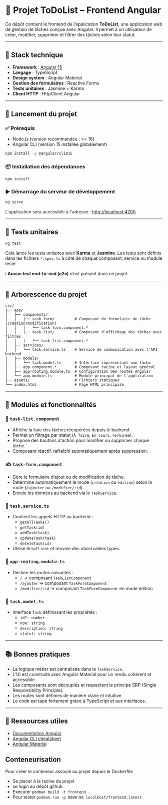 # 📝 Projet ToDoList – Frontend Angular

Ce dépôt contient le frontend de l’application **ToDoList**, une application web de gestion de tâches conçue avec Angular. Il permet à un utilisateur de créer, modifier, supprimer et filtrer des tâches selon leur statut.

---

## 🧱 Stack technique

- **Framework** : [Angular 15](https://angular.io/)
- **Langage** : TypeScript
- **Design system** : Angular Material
- **Gestion des formulaires** : Reactive Forms
- **Tests unitaires** : Jasmine + Karma
- **Client HTTP** : HttpClient Angular

---

## 🚀 Lancement du projet

### ✅ Prérequis

- Node.js (version recommandée : >= 16)
- Angular CLI (version 15 installée globalement)

```bash
npm install -g @angular/cli@15
```

### 📦 Installation des dépendances

```bash
npm install
```

### ▶️ Démarrage du serveur de développement

```bash
ng serve
```

L'application sera accessible à l'adresse : [http://localhost:4200](http://localhost:4200)

---

## 🧪 Tests unitaires

```bash
ng test
```

Cela lance les tests unitaires avec **Karma** et **Jasmine**. Les tests sont définis dans les fichiers `*.spec.ts` à côté de chaque composant, service ou module testé.

ℹ️ **Aucun test end-to-end (e2e)** n’est présent dans ce projet.

---

## 📁 Arborescence du projet

```
src/
├── app/
│   ├── components/
│   │   ├── task-form/         # Composant de formulaire de tâche (création/modification)
│   │   │   └── task-form.component.*
│   │   ├── task-list/         # Composant d'affichage des tâches avec filtres
│   │   │   └── task-list.component.*
│   ├── services/
│   │   └── task.service.ts    # Service de communication avec l'API backend
│   ├── models/
│   │   └── task.model.ts      # Interface représentant une tâche
│   ├── app.component.*        # Composant racine et layout général
│   ├── app-routing.module.ts  # Configuration des routes Angular
│   └── app.module.ts          # Module principal de l'application
├── assets/                    # Fichiers statiques
└── index.html                 # Page HTML principale
```

---

## 🧩 Modules et fonctionnalités

### 📌 `task-list.component`
- Affiche la liste des tâches récupérées depuis le backend.
- Permet un filtrage par statut (`À faire`, `En cours`, `Terminée`).
- Propose des boutons d'action pour modifier ou supprimer chaque tâche.
- Composant réactif, rafraîchi automatiquement après suppression.

### ✍️ `task-form.component`
- Gère le formulaire d’ajout ou de modification de tâche.
- Détermine automatiquement le mode (`création` ou `édition`) selon la route (`/ajouter` ou `/modifier/:id`).
- Envoie les données au backend via le `TaskService`.

### 🔁 `task.service.ts`
- Contient les appels HTTP au backend :
  - `getAllTasks()`
  - `getTask(id)`
  - `addTask(task)`
  - `updateTask(task)`
  - `deleteTask(id)`
- Utilise `HttpClient` et renvoie des observables typés.

### 🧭 `app-routing.module.ts`
- Déclare les routes suivantes :
  - `/` → composant `TaskListComponent`
  - `/ajouter` → composant `TaskFormComponent`
  - `/modifier/:id` → composant `TaskFormComponent` en mode édition

### 🧱 `task.model.ts`
- Interface `Task` définissant les propriétés :
  - `id?: number`
  - `nom: string`
  - `description: string`
  - `statut: string`

---

## 📚 Bonnes pratiques

- La logique métier est centralisée dans le `TaskService`.
- L’UI est construite avec Angular Material pour un rendu cohérent et accessible.
- Les composants sont découplés et respectent le principe SRP (Single Responsibility Principle).
- Les routes sont définies de manière claire et intuitive.
- Le code est tapé fortement grâce à TypeScript et aux interfaces.

---

## 📎 Ressources utiles

- [Documentation Angular](https://angular.io/docs)
- [Angular CLI cheatsheet](https://angular.io/cli)
- [Angular Material](https://material.angular.io/components/categories)

## Conteneurisation

Pour créer le conteneur associé au projet depuis le Dockerfile

- Se placer à la racine du projet
- se login au dépôt github
- Executer `podman build -t frontend .`
- Pour tester `podman run -p 8080:80 localhost/frontend:latest`
